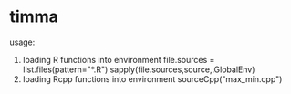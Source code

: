 # timma

usage:

1. loading R functions into environment
   file.sources = list.files(pattern="*.R")
   sapply(file.sources,source,.GlobalEnv)
2. loading Rcpp functions into environment
   sourceCpp("max_min.cpp")